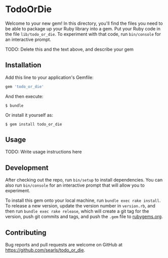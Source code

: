 # TodoOrDie

Welcome to your new gem! In this directory, you'll find the files you need to be able to package up your Ruby library into a gem. Put your Ruby code in the file `lib/todo_or_die`. To experiment with that code, run `bin/console` for an interactive prompt.

TODO: Delete this and the text above, and describe your gem

## Installation

Add this line to your application's Gemfile:

```ruby
gem 'todo_or_die'
```

And then execute:

    $ bundle

Or install it yourself as:

    $ gem install todo_or_die

## Usage

TODO: Write usage instructions here

## Development

After checking out the repo, run `bin/setup` to install dependencies. You can also run `bin/console` for an interactive prompt that will allow you to experiment.

To install this gem onto your local machine, run `bundle exec rake install`. To release a new version, update the version number in `version.rb`, and then run `bundle exec rake release`, which will create a git tag for the version, push git commits and tags, and push the `.gem` file to [rubygems.org](https://rubygems.org).

## Contributing

Bug reports and pull requests are welcome on GitHub at https://github.com/searls/todo_or_die.
